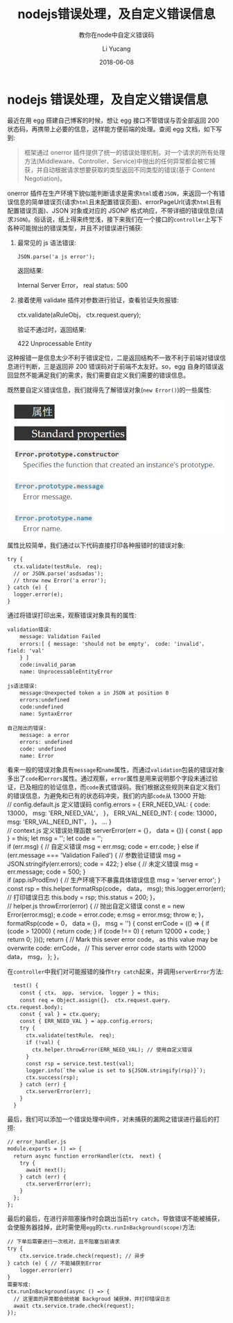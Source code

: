 ﻿---
layout: post
title: nodejs错误处理，及自定义错误信息
subtitle: 教你在node中自定义错误码
date: 2018-06-08
author: Li Yucang
catalog: true
tags:
  - node
---

# nodejs 错误处理，及自定义错误信息

最近在用 egg 搭建自己博客的时候，想让 egg 接口不管错误与否全部返回 200 状态码，再携带上必要的信息，这样能方便前端的处理。查阅 egg 文档，如下写到:

> 框架通过 onerror 插件提供了统一的错误处理机制。对一个请求的所有处理方法(Middleware、Controller、Service)中抛出的任何异常都会被它捕获，并自动根据请求想要获取的类型返回不同类型的错误(基于 Content Negotiation)。

onerror 插件在生产环境下貌似能判断请求是需求`html`或者`JSON`，来返回一个有错误信息的简单错误页(请求`html`且未配置错误页面)、errorPageUrl(请求`html`且有配置错误页面)、JSON 对象或对应的 JSONP 格式响应，不带详细的错误信息(请求`JSON`)。俗话说，纸上得来终觉浅，接下来我们在一个接口的`controller`上写下各种可能抛出的错误类型，并且不对错误进行捕获:

1.  最常见的 js 语法错误:

        JSON.parse('a js error');

    返回结果:

    Internal Server Error， real status: 500

2.  接着使用 validate 插件对参数进行验证，查看验证失败报错:

    ctx.validate(aRuleObj， ctx.request.query);

    验证不通过时，返回结果:

    422 Unprocessable Entity

这种报错一是信息太少不利于错误定位，二是返回结构不一致不利于前端对错误信息进行判断，三是返回非 200 错误码对于前端不太友好。so，egg 自身的错误返回显然不能满足我们的需求，我们需要自定义我们需要的错误信息。

既然要自定义错误信息，我们就得先了解错误对象(`new Error()`)的一些属性:

![](/img/localBlog/1552642299633_228.png)

属性比较简单，我们通过以下代码直接打印各种报错时的错误对象:

    try {
      ctx.validate(testRule， req);
      // or JSON.parse('asdsadas');
      // throw new Error('a error');
    } catch (e) {
      logger.error(e);
    }

通过将错误打印出来，观察错误对象具有的属性:

    validation错误:
        message: Validation Failed
        errors:[ { message: 'should not be empty'， code: 'invalid'， field: 'val'
        } ]
        code:invalid_param
        name: UnprocessableEntityError

    js语法错误:
        message:Unexpected token a in JSON at position 0
        errors:undefined
        code:undefined
        name: SyntaxError

    自己抛出的错误:
        message: a error
        errors: undefined
        code: undefined
        name: Error

看来一般的错误对象具有`message`和`name`属性，而通过`validation`包装的错误对象多出了`code`和`errors`属性。通过观察，`error`属性是用来说明那个字段未通过验证，已及相应的验证信息，而`code`表式错误码。我们根据这些规则来自定义我们的错误信息，为避免和已有的状态码冲突，我们的内部`code`从 13000 开始:   
 // config.default.js 定义错误码 config.errors = { ERR_NEED_VAL: { code: 13000， msg: 'ERR_NEED_VAL'， }， ERR_VAL_NEED_INT: { code: 13000， msg: 'ERR_VAL_NEED_INT'， }， ... }   
 // context.js 定义错误处理函数 serverError(err = {}， data = {}) { const { app } = this; let msg = ''; let code = '';   
 if (err.msg) { // 自定义错误 msg = err.msg; code = err.code; } else if (err.message === 'Validation Failed') { // 参数验证错误 msg = JSON.stringify(err.errors); code = 422; } else { // 未定义错误 msg = err.message; code = 500; }   
 if (app.isProdEnv) { // 生产环境下不暴露具体错误信息 msg = 'server error'; }   
 const rsp = this.helper.formatRsp(code， data， msg); this.logger.error(err); // 打印错误日志 this.body = rsp; this.status = 200; }，   
 // helper.js throwError(error) { // 抛出自定义错误 const e = new Error(error.msg); e.code = error.code; e.msg = error.msg; throw e; }， formatRsp(code = 0， data = {}， msg = '') { const errCode = (() => { if (code > 12000) { return code; } if (code !== 0) { return 12000 + code; } return 0; })(); return { // Mark this sever error code， as this value may be overwrite code: errCode， // This server error code starts with 12000 data， msg， }; }，

在`controller`中我们对可能报错的操作`try catch`起来，并调用`serverError`方法:

      test() {
        const { ctx， app， service， logger } = this;
        const req = Object.assign({}， ctx.request.query， ctx.request.body);
        const { val } = ctx.query;
        const { ERR_NEED_VAL } = app.config.errors;
        try {
          ctx.validate(testRule， req);
          if (!val) {
            ctx.helper.throwError(ERR_NEED_VAL); // 使用自定义错误
          }
          const rsp = service.test.test(val);
          logger.info(`the value is set to ${JSON.stringify(rsp)}`);
          ctx.success(rsp);
        } catch (err) {
          ctx.serverError(err);
        }
      }

最后，我们可以添加一个错误处理中间件，对未捕获的漏网之错误进行最后的打捞:

    // error_handler.js
    module.exports = () => {
      return async function errorHandler(ctx， next) {
        try {
          await next();
        } catch (err) {
          ctx.serverError(err);
        }
      };
    };

最后的最后，在进行非阻塞操作时会跳出当前`try catch`，导致错误不能被捕获，会使服务器挂掉，此时需使用`egg`的`ctx.runInBackground(scope)`方法:

    // 下单后需要进行一次核对，且不阻塞当前请求
    try {
        ctx.service.trade.check(request); // 异步
    } catch (e) { // 不能捕获到Error
        logger.error(err)
    }
    需要写成:
    ctx.runInBackground(async () => {
      // 这里面的异常都会统统被 Backgroud 捕获掉，并打印错误日志
      await ctx.service.trade.check(request);
    });
